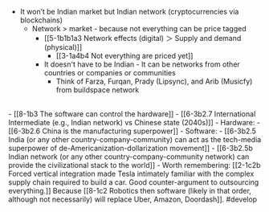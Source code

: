 - It won’t be Indian market but Indian network (cryptocurrencies via blockchains)
  - Network > market - because not everything can be price tagged
    - [[5-1b1b1a3 Network effects (digital) ＞ Supply and demand (physical)]]
      - [[3-1a4b4 Not everything are priced yet]]
    - It doesn't have to be Indian - It can be networks from other countries or companies or communities
      - Think of Farza, Furqan, Prady (Lipsync), and Arib (Musicfy) from buildspace network
<br>
- [[8-1b3 The software can control the hardware]] 
  - [[6-3b2.7 International Intermediate (e.g., Indian network) vs Chinese state (2040s)]]
    - Hardware: 
      - [[6-3b2.6 China is the manufacturing superpower]]
    - Software: 
      - [[6-3b2.5 India (or any other country-company-community) can act as the tech-media superpower of de-Americanization-dollarization movement]]
      - [[6-3b2.5b Indian network (or any other country-company-community network) can provide the civilizational stack to the world]]
  - Worth remembering: [[2-1c2b Forced vertical integration made Tesla intimately familiar with the complex supply chain required to build a car. Good counter-argument to outsourcing everything.]] Because [[8-1c2 Robotics then software (likely in that order, although not necessarily) will replace Uber, Amazon, Doordash]]. #develop 